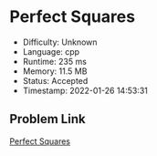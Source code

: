 # Perfect Squares

- Difficulty: Unknown
- Language: cpp
- Runtime: 235 ms
- Memory: 11.5 MB
- Status: Accepted
- Timestamp: 2022-01-26 14:53:31

## Problem Link
[Perfect Squares](https://leetcode.com/problems/perfect-squares)

